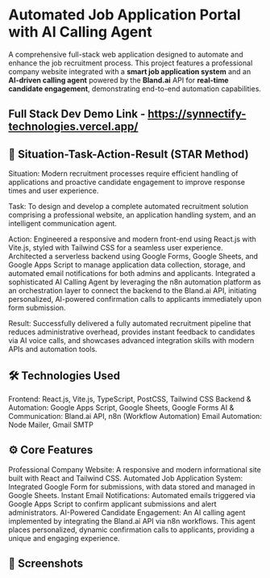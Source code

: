 # Automated Job Application Portal with AI Calling Agent

A comprehensive full-stack web application designed to automate and enhance the job recruitment process. This project features a professional company website integrated with a **smart job application system** and an **AI-driven calling agent** powered by the **Bland.ai** API for **real-time candidate engagement**, demonstrating end-to-end automation capabilities.

## Full Stack Dev Demo Link - https://synnectify-technologies.vercel.app/

## 📖 Situation-Task-Action-Result (STAR Method)
Situation: Modern recruitment processes require efficient handling of applications and proactive candidate engagement to improve response times and user experience.

Task: To design and develop a complete automated recruitment solution comprising a professional website, an application handling system, and an intelligent communication agent.

Action:
Engineered a responsive and modern front-end using React.js with Vite.js, styled with Tailwind CSS for a seamless user experience.
Architected a serverless backend using Google Forms, Google Sheets, and Google Apps Script to manage application data collection, storage, and automated email notifications for both admins and applicants.
Integrated a sophisticated AI Calling Agent by leveraging the n8n automation platform as an orchestration layer to connect the backend to the Bland.ai API, initiating personalized, AI-powered confirmation calls to applicants immediately upon form submission.

Result: Successfully delivered a fully automated recruitment pipeline that reduces administrative overhead, provides instant feedback to candidates via AI voice calls, and showcases advanced integration skills with modern APIs and automation tools.

## 🛠️ Technologies Used
Frontend: React.js, Vite.js, TypeScript, PostCSS, Tailwind CSS
Backend & Automation: Google Apps Script, Google Sheets, Google Forms
AI & Communication: Bland.ai API, n8n (Workflow Automation)
Email Automation: Node Mailer, Gmail SMTP

## ⚙️ Core Features
Professional Company Website: A responsive and modern informational site built with React and Tailwind CSS.
Automated Job Application System: Integrated Google Form for submissions, with data stored and managed in Google Sheets.
Instant Email Notifications: Automated emails triggered via Google Apps Script to confirm applicant submissions and alert administrators.
AI-Powered Candidate Engagement: An AI calling agent implemented by integrating the Bland.ai API via n8n workflows. This agent places personalized, dynamic confirmation calls to applicants, providing a unique and engaging experience.

## 📸 Screenshots
